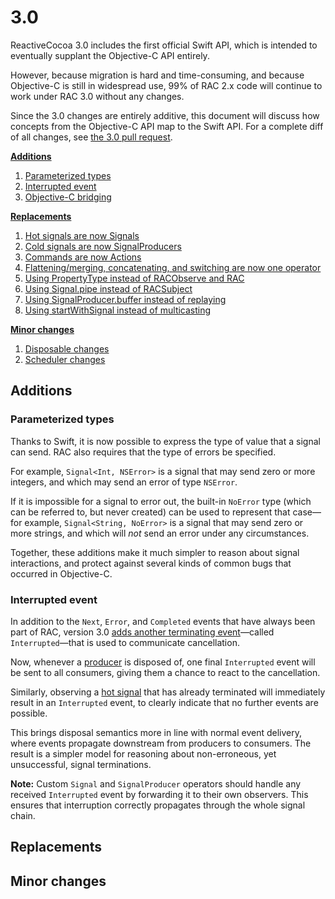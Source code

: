 # 3.0

ReactiveCocoa 3.0 includes the first official Swift API, which is intended to
eventually supplant the Objective-C API entirely.

However, because migration is hard and time-consuming, and because Objective-C
is still in widespread use, 99% of RAC 2.x code will continue to work under RAC
3.0 without any changes.

Since the 3.0 changes are entirely additive, this document will discuss how
concepts from the Objective-C API map to the Swift API. For a complete diff of
all changes, see [the 3.0 pull
request](https://github.com/ReactiveCocoa/ReactiveCocoa/pull/1382).

**[Additions](#additions)**

 1. [Parameterized types](#parameterized-types)
 1. [Interrupted event](#interrupted-event)
 1. [Objective-C bridging](#)

**[Replacements](#replacements)**

 1. [Hot signals are now Signals](#hot-signals-are-now-signals)
 1. [Cold signals are now SignalProducers](#cold-signals-are-now-signalproducers)
 1. [Commands are now Actions](#)
 1. [Flattening/merging, concatenating, and switching are now one operator](#)
 1. [Using PropertyType instead of RACObserve and RAC](#)
 1. [Using Signal.pipe instead of RACSubject](#)
 1. [Using SignalProducer.buffer instead of replaying](#)
 1. [Using startWithSignal instead of multicasting](#)

**[Minor changes](#minor-changes)**

 1. [Disposable changes](#)
 1. [Scheduler changes](#)

## Additions

### Parameterized types

Thanks to Swift, it is now possible to express the type of value that a signal
can send. RAC also requires that the type of errors be specified.

For example, `Signal<Int, NSError>` is a signal that may send zero or more
integers, and which may send an error of type `NSError`.

If it is impossible for a signal to error out, the built-in `NoError` type
(which can be referred to, but never created) can be used to represent that
case—for example, `Signal<String, NoError>` is a signal that may send zero or
more strings, and which will _not_ send an error under any circumstances.

Together, these additions make it much simpler to reason about signal
interactions, and protect against several kinds of common bugs that occurred in
Objective-C.

### Interrupted event

In addition to the `Next`, `Error`, and `Completed` events that have always been
part of RAC, version 3.0 [adds another terminating
event](https://github.com/ReactiveCocoa/ReactiveCocoa/pull/1735)—called
`Interrupted`—that is used to communicate cancellation.

Now, whenever a [producer](#cold-signals-are-now-signalproducers) is disposed
of, one final `Interrupted` event will be sent to all consumers, giving them
a chance to react to the cancellation.

Similarly, observing a [hot signal](#hot-signals-are-now-signals) that has
already terminated will immediately result in an `Interrupted` event, to clearly
indicate that no further events are possible.

This brings disposal semantics more in line with normal event delivery, where
events propagate downstream from producers to consumers. The result is a simpler
model for reasoning about non-erroneous, yet unsuccessful, signal terminations.

**Note:** Custom `Signal` and `SignalProducer` operators should handle any received
`Interrupted` event by forwarding it to their own observers. This ensures that
interruption correctly propagates through the whole signal chain.

## Replacements

## Minor changes
